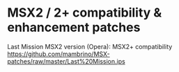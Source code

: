 # MSX2 / 2+ compatibility & enhancement patches

Last Mission MSX2 version (Opera): MSX2+ compatibility
https://github.com/mambrino/MSX-patches/raw/master/Last%20Mission.ips
